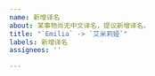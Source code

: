 ```yaml
---
name: 新增译名
about: 某事物尚无中文译名，提议新增译名。
title: "`Emilia` -> `艾米莉娅`"
labels: 新增译名
assignees: ''

---
```



